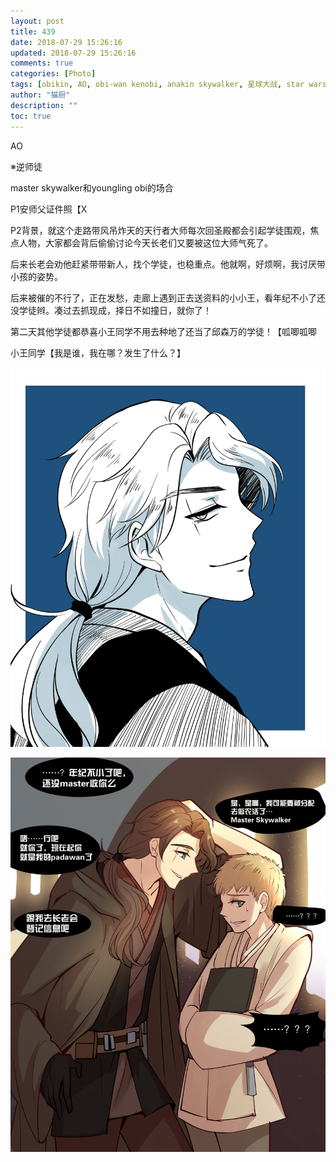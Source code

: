 ```yaml
---
layout: post
title: 439
date: 2018-07-29 15:26:16
updated: 2018-07-29 15:26:16
comments: true
categories: [Photo]
tags: [obikin, AO, obi-wan kenobi, anakin skywalker, 星球大战, star wars]
author: "猫厨"
description: ""
toc: true
---
```


<p>AO</p> 
<p>※逆师徒</p> 
<p>master skywalker和youngling obi的场合</p> 
<p>P1安师父证件照【X</p> 
<p>P2背景，就这个走路带风吊炸天的天行者大师每次回圣殿都会引起学徒围观，焦点人物，大家都会背后偷偷讨论今天长老们又要被这位大师气死了。</p> 
<p>后来长老会劝他赶紧带带新人，找个学徒，也稳重点。他就啊，好烦啊，我讨厌带小孩的姿势。</p> 
<p>后来被催的不行了，正在发愁，走廊上遇到正去送资料的小小王，看年纪不小了还没学徒辫。凑过去抓现成，择日不如撞日，就你了！</p> 
<p>第二天其他学徒都恭喜小王同学不用去种地了还当了邱森万的学徒！【呱唧呱唧</p> 
<p>小王同学【我是谁，我在哪？发生了什么？】</p>

![](https://raw.githubusercontent.com/alicewish/meowchain247/master/img_cVZNdzJtQk9JV2VHblpVTElZUTJoOHhMTklHLzJ6SWNSeFZpdjdKOHhOQUtnNlF1MWJwUzB3PT0.jpg)

![](https://raw.githubusercontent.com/alicewish/meowchain247/master/img_cVZNdzJtQk9JV2VHblpVTElZUTJoMFUvZ1dLTElLbVJtcXc4aG41ZGFtcmJRSkNyQTE3dXd3PT0.jpg)